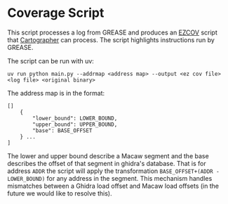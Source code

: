 # Coverage Script

This script processes a log from GREASE and produces an [EZCOV](https://github.com/nccgroup/Cartographer/blob/main/EZCOV.md) script that [Cartographer](https://github.com/nccgroup/Cartographer/tree/main)
can process. The script highlights instructions run by GREASE.

The script can be run with uv:
```
uv run python main.py --addrmap <address map> --output <ez cov file> <log file> <original binary>
```

The address map is in the format:
```
[]
    {
        "lower_bound": LOWER_BOUND,
        "upper_bound": UPPER_BOUND,
        "base": BASE_OFFSET
    } ...
]
```

The lower and upper bound describe a Macaw segment and the base describes the offset of that segment in ghidra's database. 
That is for address `ADDR` the script will apply the transformation `BASE_OFFSET+(ADDR - LOWER_BOUND)` for any address in the segment.
This mechanism handles mismatches between a Ghidra load offset and Macaw load offsets (in the future we would like to resolve this).